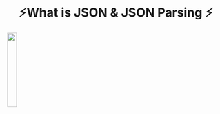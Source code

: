 <h1 align="center">⚡What is JSON & JSON Parsing ⚡</h1>
<P>
  <img src="" width=21%,heigth=35%>

</P>
